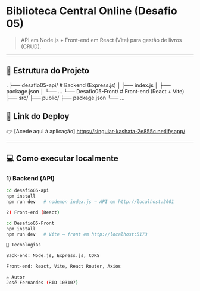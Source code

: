 # Biblioteca Central Online (Desafio 05)

> API em Node.js + Front-end em React (Vite) para gestão de livros (CRUD).

---

## 📂 Estrutura do Projeto

.
├── desafio05-api/ # Backend (Express.js)
│ ├── index.js
│ ├── package.json
│ └── …
└── Desafio05-Front/ # Front-end (React + Vite)
├── src/
├── public/
├── package.json
└── …

## 🔗 Link do Deploy
👉 [Acede aqui à aplicação] https://singular-kashata-2e855c.netlify.app/

---

## 💻 Como executar localmente

### 1) Backend (API)

```bash
cd desafio05-api
npm install
npm run dev   # nodemon index.js → API em http://localhost:3001

2) Front-end (React)

cd Desafio05-Front
npm install
npm run dev   # Vite → front em http://localhost:5173

🧰 Tecnologias

Back-end: Node.js, Express.js, CORS

Front-end: React, Vite, React Router, Axios

✍️ Autor
José Fernandes (RID 103107)